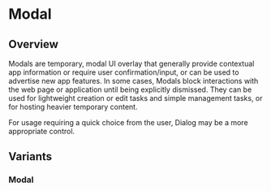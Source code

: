 # Modal

## Overview

Modals are temporary, modal UI overlay that generally provide contextual app
information or require user confirmation/input, or can be used to advertise new
app features. In some cases, Modals block interactions with the web page or
application until being explicitly dismissed. They can be used for lightweight
creation or edit tasks and simple management tasks, or for hosting heavier
temporary content.

For usage requiring a quick choice from the user, Dialog may be a more
appropriate control.

## Variants

### Modal

<page-modal />
